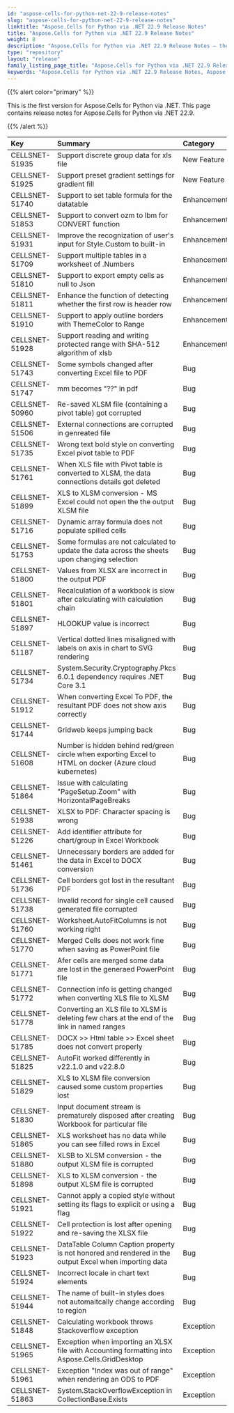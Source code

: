 ```yaml
---
id: "aspose-cells-for-python-net-22-9-release-notes"
slug: "aspose-cells-for-python-net-22-9-release-notes"
linktitle: "Aspose.Cells for Python via .NET 22.9 Release Notes"
title: "Aspose.Cells for Python via .NET 22.9 Release Notes"
weight: 8
description: "Aspose.Cells for Python via .NET 22.9 Release Notes – the latest enhancements, new features, and fixes."
type: "repository"
layout: "release"
family_listing_page_title: "Aspose.Cells for Python via .NET 22.9 Release Notes"
keywords: "Aspose.Cells for Python via .NET 22.9 Release Notes, Aspose.Cells for Python via .NET 22.9 updates and fixes"
---
```


{{% alert color="primary" %}} 

This is the first version for Aspose.Cells for Python via .NET.
This page contains release notes for Aspose.Cells for Python via .NET 22.9.

{{% /alert %}} 

|**Key**|**Summary**|**Category**|
| :- | :- | :- |
|CELLSNET-51935|Support discrete group data for xls file|New Feature
|CELLSNET-51925|Support preset gradient settings for gradient fill|New Feature
|CELLSNET-51740|Support to set table formula for the datatable|Enhancement
|CELLSNET-51853|Support to convert ozm to lbm for CONVERT function|Enhancement
|CELLSNET-51931|Improve the recognization of user's input for Style.Custom to built-in|Enhancement
|CELLSNET-51709|Support multiple tables in a worksheet of .Numbers|Enhancement
|CELLSNET-51810|Support to export empty cells as null to Json|Enhancement
|CELLSNET-51811|Enhance the function of detecting whether the first row is header row|Enhancement
|CELLSNET-51910|Support to apply outline borders with ThemeColor to Range|Enhancement
|CELLSNET-51928|Support reading and writing protected range with SHA-512  algorithm of xlsb|Enhancement
|CELLSNET-51743|Some symbols changed after converting Excel file to PDF|Bug
|CELLSNET-51747|mm becomes "??" in pdf|Bug
|CELLSNET-50960|Re-saved XLSM file (containing a pivot table) got corrupted|Bug
|CELLSNET-51506|External connections are corrupted in genreated file|Bug
|CELLSNET-51735|Wrong text bold style on converting Excel pivot table to PDF|Bug
|CELLSNET-51761|When XLS file with Pivot table is converted to XLSM, the data connections details got deleted|Bug
|CELLSNET-51899|XLS to XLSM conversion - MS Excel could not open the the output XLSM file|Bug
|CELLSNET-51716|Dynamic array formula does not populate spilled cells  |Bug
|CELLSNET-51753|Some formulas are not calculated to update the data across the sheets upon changing selection|Bug
|CELLSNET-51800|Values from XLSX are incorrect in the output PDF|Bug
|CELLSNET-51801|Recalculation of a workbook is slow after calculating with calculation chain|Bug
|CELLSNET-51897|HLOOKUP value is incorrect|Bug
|CELLSNET-51187|Vertical dotted lines misaligned with labels on axis in chart to SVG rendering|Bug
|CELLSNET-51734|System.Security.Cryptography.Pkcs 6.0.1 dependency requires .NET Core 3.1|Bug
|CELLSNET-51912|When converting Excel To PDF, the resultant PDF does not show axis correctly|Bug
|CELLSNET-51744|Gridweb keeps jumping back|Bug
|CELLSNET-51608|Number is hidden behind red/green circle when exporting Excel to HTML on docker (Azure cloud kubernetes)|Bug
|CELLSNET-51864|Issue with calculating "PageSetup.Zoom" with HorizontalPageBreaks|Bug
|CELLSNET-51938|XLSX to PDF: Character spacing is wrong|Bug
|CELLSNET-51226|Add identifier attribute for chart/group in Excel Workbook|Bug
|CELLSNET-51461|Unnecessary borders are added for the data in Excel to DOCX conversion|Bug
|CELLSNET-51736|Cell borders got lost in the resultant PDF |Bug
|CELLSNET-51738|Invalid record for single cell caused generated file corrupted|Bug
|CELLSNET-51760|Worksheet.AutoFitColumns is not working right|Bug
|CELLSNET-51770|Merged Cells does not work fine when saving as PowerPoint file|Bug
|CELLSNET-51771|Afer cells are merged some data are lost in the generaed PowerPoint file|Bug
|CELLSNET-51772|Connection info is getting changed when converting XLS file to XLSM|Bug
|CELLSNET-51778|Converting an XLS file to XLSM is deleting few chars at the end of the link in named ranges|Bug
|CELLSNET-51785|DOCX >> Html table >> Excel sheet does not convert properly |Bug
|CELLSNET-51825|AutoFit worked differently in v22.1.0 and v22.8.0|Bug
|CELLSNET-51829|XLS to XLSM file conversion caused some custom properties lost|Bug
|CELLSNET-51830|Input document stream is prematurely disposed after creating Workbook for particular file|Bug
|CELLSNET-51865|XLS worksheet has no data while you can see filled rows in Excel|Bug
|CELLSNET-51880|XLSB to XLSM conversion - the output XLSM file is corrupted|Bug
|CELLSNET-51898|XLS to XLSM conversion - the output XLSM file is corrupted|Bug
|CELLSNET-51921|Cannot apply a copied style without setting its flags to explicit or using a flag|Bug
|CELLSNET-51922|Cell protection is lost after opening and re-saving the XLSX file|Bug
|CELLSNET-51923|DataTable Column Caption property is not honored and rendered in the output Excel when importing data|Bug
|CELLSNET-51924|Incorrect locale in chart text elements|Bug
|CELLSNET-51944|The name of built-in styles does not automaitcally change according to region|Bug
|CELLSNET-51848|Calculating workbook throws Stackoverflow exception|Exception
|CELLSNET-51965|Exception when importing an XLSX file with Accounting formatting into Aspose.Cells.GridDesktop|Exception
|CELLSNET-51961|Exception "Index was out of range" when rendering an ODS to PDF|Exception
|CELLSNET-51863|System.StackOverflowException in CollectionBase.Exists|Exception
